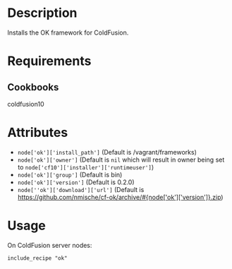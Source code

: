 Description
===========

Installs the OK framework for ColdFusion.

Requirements
============

Cookbooks
---------

coldfusion10

Attributes
==========

* `node['ok']['install_path']` (Default is /vagrant/frameworks)
* `node['ok']['owner']` (Default is `nil` which will result in owner being set to `node['cf10']['installer']['runtimeuser']`)
* `node['ok']['group']` (Default is bin)
* `node['ok']['version']` (Default is 0.2.0)
* `node[''ok']['download']['url']` (Default is https://github.com/nmische/cf-ok/archive/#{node['ok']['version']}.zip)

Usage
=====

On ColdFusion server nodes:

    include_recipe "ok"
